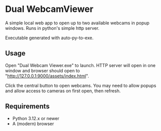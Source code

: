 # Dual WebcamViewer

A simple local web app to open up to two available webcams in popup windows. Runs in python's simple http server.

Executable generated with auto-py-to-exe.

## Usage
Open "Dual Webcam Viewer.exe" to launch. HTTP server will open in one window and browser should open to "http://127.0.0.1:9000/assets/index.html".

Click the central button to open webcams. You may need to allow popups and allow access to cameras on first open, then refresh.

## Requirements
- Python 3.12.x or newer
- A (modern) browser
